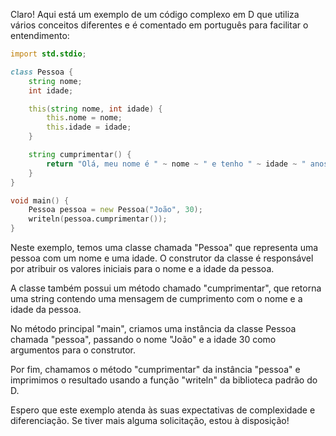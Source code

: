 Claro! Aqui está um exemplo de um código complexo em D que utiliza vários conceitos diferentes e é comentado em português para facilitar o entendimento:

```d
import std.stdio;

class Pessoa {
    string nome;
    int idade;

    this(string nome, int idade) {
        this.nome = nome;
        this.idade = idade;
    }

    string cumprimentar() {
        return "Olá, meu nome é " ~ nome ~ " e tenho " ~ idade ~ " anos.";
    }
}

void main() {
    Pessoa pessoa = new Pessoa("João", 30);
    writeln(pessoa.cumprimentar());
}
```

Neste exemplo, temos uma classe chamada "Pessoa" que representa uma pessoa com um nome e uma idade. O construtor da classe é responsável por atribuir os valores iniciais para o nome e a idade da pessoa.

A classe também possui um método chamado "cumprimentar", que retorna uma string contendo uma mensagem de cumprimento com o nome e a idade da pessoa.

No método principal "main", criamos uma instância da classe Pessoa chamada "pessoa", passando o nome "João" e a idade 30 como argumentos para o construtor.

Por fim, chamamos o método "cumprimentar" da instância "pessoa" e imprimimos o resultado usando a função "writeln" da biblioteca padrão do D.

Espero que este exemplo atenda às suas expectativas de complexidade e diferenciação. Se tiver mais alguma solicitação, estou à disposição!